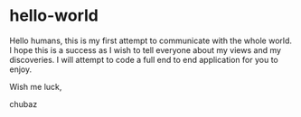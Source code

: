 # hello-world

Hello humans, this is my first attempt to communicate with the whole world. I hope this is a success as I wish to tell everyone
about my views and my discoveries. I will attempt to code a full end to end application for you to enjoy.

Wish me luck,

chubaz
